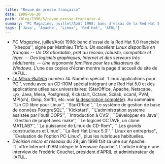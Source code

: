 ```yaml
---
title: "Revue de presse française"
date: 1998-06-30
path: /blog/1998/6/revue-presse-francaise-4
summary: "PC Magazine, juillet/Août 1998: banc d'essai de la Red Hat 5.0 françisée ``kheops'', signé par Matthieu Thfoin."
tags: ['Java', 'Apache', 'Linux', 'Red Hat', 'AFUL']
---
```


<UL>

<LI><EM>PC Magazine</EM>, juillet/Août 1998: banc d'essai de la Red Hat 5.0
françisée ``kheops'', signé par Matthieu Thfoin.
<EM>Un excellent Linux disponible en français -- Un OS
abordable, prêt au réseau, robuste, compatible et léger. -- Des logiciels
graphiques, Internet et des serveurs très séduisants. -- Une ergonomie
familière pour les utilisateurs de Windows.</EM> L'une des copies d'écran
montre la page d'accueil du site de l'AFUL.
<LI><EM><A HREF="http://www.lmb.cnrs.fr/LMB.html">Le
Micro-Bulletin</A></EM> numéro 74. Numéro spécial ``Linux
applications pour PC'', vendu avec un CD-ROM spécial intégrant
une Red Hat 5.0 et des applications utiles aux universitaires:
(StarOffice, Apache, Netscape, Lyx, Java, Mesa, Postgresql,
Kickstart, Octave, Scilab, ocaml, PVM, MPI(ch), Gimp, Sniffit,
etc. voir <A HREF="http://www.lmb.cnrs.fr/CD-Rom2.html">la description
complète</A>). Au sommaire: ``Un CD libre pour Linux'', ``StarOffice'',
``Le système de gestion de base de données PostgreSQL'', ``Kickstart'',
``L'administration système assistée par l'outil COPS'', ``Introduction
à CVS'', ``Développer en Java'', ``Gestion de projet avec make'',
``Le logiciel OCTAVE, un clone MATLAB?'', ``La puissance de Linux du
CD-Rom'', `` Les grands constructeurs et Linux'', ``La Red Hat Linux
5.0'', ``Linux en entreprise'', ``Evaluation de l'option PC-Linux'',
plus les rubriques habituelles.

<LI><EM>Décision micro et réseaux</EM> du 29 juin 1998 fait sa une sur
Apache: ``L'offre Internet d'IBM intègre le freeware Apache''. L'article
intègre une interview de Fredéric Couchet, président d'APRIL et
administrateur de l'AFUL.
</UL>


